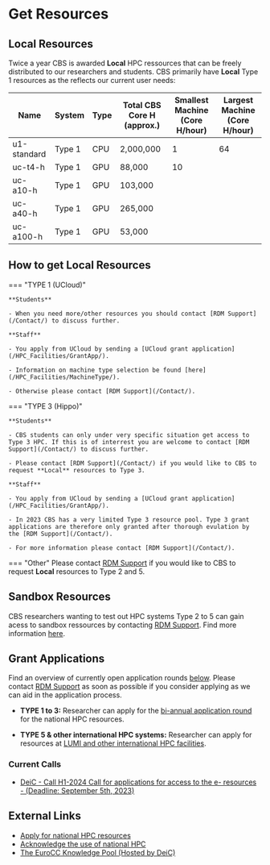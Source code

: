 # Get Resources

## Local Resources
Twice a year CBS is awarded **Local** HPC ressources that can be freely distributed to our researchers and students. CBS primarily have **Local** Type 1 resources as the reflects our current user needs:


| Name          | System     | Type   | Total CBS Core H (approx.)| Smallest Machine (Core H/hour)  | Largest Machine (Core H/hour) |
|---------------|------------|--------|---------------------------|---------------------------------|-------------------------------|
| u1-standard   | Type 1     | CPU    | 2,000,000                 | 1                               | 64                            |
| uc-t4-h       | Type 1     | GPU    | 88,000                    | 10                              |                               |
| uc-a10-h      | Type 1     | GPU    | 103,000                   |                                 |                               |
| uc-a40-h      | Type 1     | GPU    | 265,000                   |                                 |                               |
| uc-a100-h     | Type 1     | GPU    | 53,000                    |                                 |                               |


## How to get Local Resources

=== "TYPE 1 (UCloud)"
    
    **Students**

    - When you need more/other resources you should contact [RDM Support](/Contact/) to discuss further. 

    **Staff**
    
    - You apply from UCloud by sending a [UCloud grant application](/HPC_Facilities/GrantApp/). 
    
    - Information on machine type selection be found [here](/HPC_Facilities/MachineType/). 
    
    - Otherwise please contact [RDM Support](/Contact/).

=== "TYPE 3 (Hippo)"
    
    **Students**

    - CBS students can only under very specific situation get access to Type 3 HPC. If this is of interrest you are welcome to contact [RDM Support](/Contact/) to discuss further.

    - Please contact [RDM Support](/Contact/) if you would like to CBS to request **Local** resources to Type 3.

    **Staff**
    
    - You apply from UCloud by sending a [UCloud grant application](/HPC_Facilities/GrantApp/). 
    
    - In 2023 CBS has a very limited Type 3 resource pool. Type 3 grant applications are therefore only granted after thorough evulation by the [RDM Support](/Contact/).
    
    - For more information please contact [RDM Support](/Contact/).

=== "Other"
    Please contact [RDM Support](/Contact/) if you would like to CBS to request **Local** resources to Type 2 and 5.

## Sandbox Resources
CBS researchers wanting to test out HPC systems Type 2 to 5 can gain acess to sandbox ressources by contacting [RDM Support](/Contact/). Find more information [here](https://www.deic.dk/en/Supercomputing/Instructions-and-Guides/Access-to-HPC-Sandbox).

## Grant Applications
Find an overview of currently open application rounds [below](/getresources/#current-calls/). Please contact [RDM Support](/Contact/) as soon as possible if you consider applying as we can aid in the application process.

- **TYPE 1 to 3:** Researcher can apply for the [bi-annual application round](https://www.deic.dk/en/supercomputing/Apply-for-HPC-resources) for the national HPC resources. 

- **TYPE 5 & other international HPC systems:** Researcher can apply for resources at [LUMI and other international HPC facilities](https://www.deic.dk/en/Supercomputing/International-HPC-Facilities). 

### Current Calls

- [DeiC - Call H1-2024 Call for applications for access to the e- resources - (Deadline: September 5th, 2023)](https://www.deic.dk/en/supercomputing/Apply-for-HPC-resources)

## External Links
- [Apply for national HPC resources](https://www.deic.dk/en/supercomputing/Apply-for-HPC-resources)
- [Acknowledge the use of national HPC](https://www.deic.dk/en/Supercomputing/Instructions-and-Guides/Remember-to-acknowledge-the-use-of-national-hpc) 
- [The EuroCC Knowledge Pool (Hosted by DeiC)](https://deic-hpc.github.io/EuroCC-knowledgepool/)